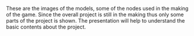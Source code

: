 These are the images of the models, some of the nodes used in the making of the game. Since the overall project is still in the making thus only some parts of the project is shown.
The presentation will help to understand the basic contents about the project.
